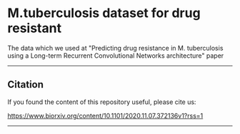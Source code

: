 # M.tuberculosis dataset for drug resistant

The data which we used at "Predicting drug resistance in M. tuberculosis using a Long-term Recurrent Convolutional Networks architecture" paper

---

## Citation
If you found the content of this repository useful, please cite us:

https://www.biorxiv.org/content/10.1101/2020.11.07.372136v1?rss=1

---
